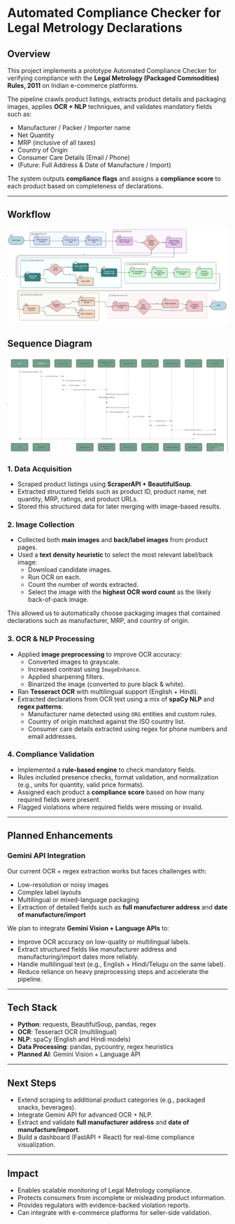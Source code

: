 # Automated Compliance Checker for Legal Metrology Declarations  

## Overview  
This project implements a prototype Automated Compliance Checker for verifying compliance with the **Legal Metrology (Packaged Commodities) Rules, 2011** on Indian e-commerce platforms.  

The pipeline crawls product listings, extracts product details and packaging images, applies **OCR + NLP** techniques, and validates mandatory fields such as:  
- Manufacturer / Packer / Importer name  
- Net Quantity  
- MRP (inclusive of all taxes)  
- Country of Origin  
- Consumer Care Details (Email / Phone)  
- (Future: Full Address & Date of Manufacture / Import)  

The system outputs **compliance flags** and assigns a **compliance score** to each product based on completeness of declarations.  

---

## Workflow  
![Workflow](images/workflow.png)

## Sequence Diagram
![UML Sequence Diagram](images/uml_sequence.png)
### 1. Data Acquisition  
- Scraped product listings using **ScraperAPI + BeautifulSoup**.  
- Extracted structured fields such as product ID, product name, net quantity, MRP, ratings, and product URLs.  
- Stored this structured data for later merging with image-based results.  

### 2. Image Collection  
- Collected both **main images** and **back/label images** from product pages.  
- Used a **text density heuristic** to select the most relevant label/back image:  
  - Download candidate images.  
  - Run OCR on each.  
  - Count the number of words extracted.  
  - Select the image with the **highest OCR word count** as the likely back-of-pack image.  

This allowed us to automatically choose packaging images that contained declarations such as manufacturer, MRP, and country of origin.  

### 3. OCR & NLP Processing  
- Applied **image preprocessing** to improve OCR accuracy:  
  - Converted images to grayscale.  
  - Increased contrast using `ImageEnhance`.  
  - Applied sharpening filters.  
  - Binarized the image (converted to pure black & white).  
- Ran **Tesseract OCR** with multilingual support (English + Hindi).  
- Extracted declarations from OCR text using a mix of **spaCy NLP** and **regex patterns**:  
  - Manufacturer name detected using `ORG` entities and custom rules.  
  - Country of origin matched against the ISO country list.  
  - Consumer care details extracted using regex for phone numbers and email addresses.  

### 4. Compliance Validation  
- Implemented a **rule-based engine** to check mandatory fields.  
- Rules included presence checks, format validation, and normalization (e.g., units for quantity, valid price formats).  
- Assigned each product a **compliance score** based on how many required fields were present.  
- Flagged violations where required fields were missing or invalid.  

---


## Planned Enhancements  

### Gemini API Integration  
Our current OCR + regex extraction works but faces challenges with:  
- Low-resolution or noisy images  
- Complex label layouts  
- Multilingual or mixed-language packaging  
- Extraction of detailed fields such as **full manufacturer address** and **date of manufacture/import**  

We plan to integrate **Gemini Vision + Language APIs** to:  
- Improve OCR accuracy on low-quality or multilingual labels.  
- Extract structured fields like manufacturer address and manufacturing/import dates more reliably.  
- Handle multilingual text (e.g., English + Hindi/Telugu on the same label).  
- Reduce reliance on heavy preprocessing steps and accelerate the pipeline.  

---

## Tech Stack  
- **Python**: requests, BeautifulSoup, pandas, regex  
- **OCR**: Tesseract OCR (multilingual)  
- **NLP**: spaCy (English and Hindi models)  
- **Data Processing**: pandas, pycountry, regex heuristics  
- **Planned AI**: Gemini Vision + Language API  

---

## Next Steps  
- Extend scraping to additional product categories (e.g., packaged snacks, beverages).  
- Integrate Gemini API for advanced OCR + NLP.  
- Extract and validate **full manufacturer address** and **date of manufacture/import**.  
- Build a dashboard (FastAPI + React) for real-time compliance visualization.  

---

## Impact  
- Enables scalable monitoring of Legal Metrology compliance.  
- Protects consumers from incomplete or misleading product information.  
- Provides regulators with evidence-backed violation reports.  
- Can integrate with e-commerce platforms for seller-side validation.  
